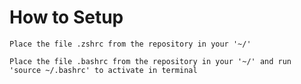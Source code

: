 # How to Setup

`Place the file .zshrc from the repository in your '~/'`


`Place the file .bashrc from the repository in your '~/' and run 'source ~/.bashrc' to activate in terminal`
